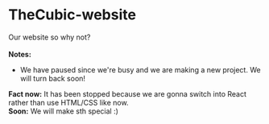 # TheCubic-website
Our website so why not?<br />
<br />
**Notes:**<br />
- We have paused since we're busy and we are making a new project. We will turn back soon!

**Fact now:** It has been stopped because we are gonna switch into React rather than use HTML/CSS like now.<br />
**Soon:** We will make sth special :)
